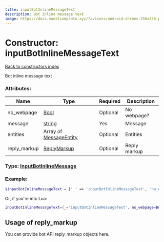 ```yaml
---
title: inputBotInlineMessageText
description: Bot inline message text
image: https://docs.madelineproto.xyz/favicons/android-chrome-256x256.png
---
```

# Constructor: inputBotInlineMessageText  
[Back to constructors index](index.md)



Bot inline message text

### Attributes:

| Name     |    Type       | Required | Description |
|----------|---------------|----------|-------------|
|no\_webpage|[Bool](../types/Bool.md) | Optional|No webpage?|
|message|[string](../types/string.md) | Yes|Message|
|entities|Array of [MessageEntity](../types/MessageEntity.md) | Optional|Entities|
|reply\_markup|[ReplyMarkup](../types/ReplyMarkup.md) | Optional|Reply markup|



### Type: [InputBotInlineMessage](../types/InputBotInlineMessage.md)


### Example:

```php
$inputBotInlineMessageText = ['_' => 'inputBotInlineMessageText', 'no_webpage' => Bool, 'message' => 'string', 'entities' => [MessageEntity, MessageEntity], 'reply_markup' => ReplyMarkup];
```  


Or, if you're into Lua:

```lua
inputBotInlineMessageText={_='inputBotInlineMessageText', no_webpage=Bool, message='string', entities={MessageEntity}, reply_markup=ReplyMarkup}

```



## Usage of reply_markup

You can provide bot API reply_markup objects here.  


